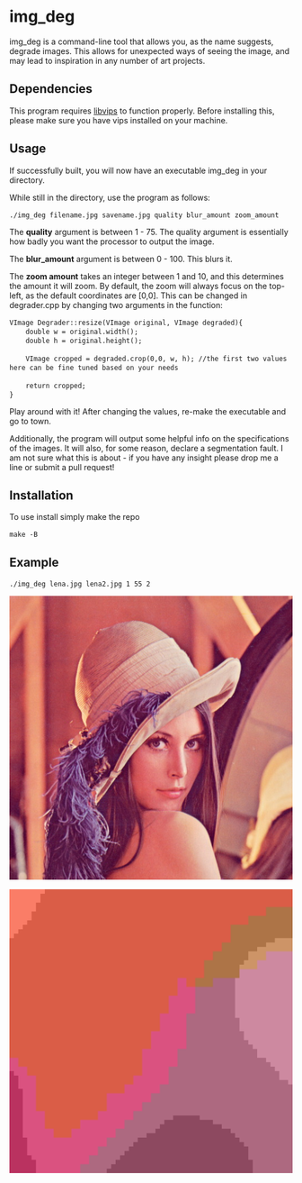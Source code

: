 # img_deg

img_deg is a command-line tool that allows you, as the name suggests, degrade images. This allows for unexpected ways of seeing the image, and may lead to inspiration in any number of art projects.

## Dependencies

This program requires [libvips](../../libvips/libvips) to function properly. Before installing this, please make sure you have vips installed on your machine. 

## Usage
If successfully built, you will now have an executable img_deg in your directory.

While still in the directory, use the program as follows:

```
./img_deg filename.jpg savename.jpg quality blur_amount zoom_amount
```

The **quality** argument is between 1 - 75. The quality argument is essentially how badly you want the processor to output the image. 

The **blur_amount** argument is between 0 - 100. This blurs it.

The **zoom amount** takes an integer between 1 and 10, and this determines the amount it will zoom. By default, the zoom will always focus on the top-left, as the default coordinates are [0,0]. This can be changed in degrader.cpp by changing two arguments in the function:

```
VImage Degrader::resize(VImage original, VImage degraded){
    double w = original.width();
    double h = original.height();

    VImage cropped = degraded.crop(0,0, w, h); //the first two values here can be fine tuned based on your needs

    return cropped;
}
```

 Play around with it! After changing the values, re-make the executable and go to town. 

Additionally, the program will output some helpful info on the specifications of the images. It will also, for some reason, declare a segmentation fault. I am not sure what this is about - if you have any insight please drop me a line or submit a pull request! 

## Installation

To use install simply make the repo

```
make -B
```

## Example

```
./img_deg lena.jpg lena2.jpg 1 55 2 
```


![Before](lena.jpg)

![After](lena2.jpg)
